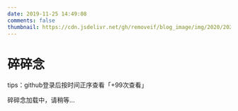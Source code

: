 ```yaml
---
date: 2019-11-25 14:49:08
comments: false
thumbnail: https://cdn.jsdelivr.net/gh/removeif/blog_image/img/2020/20201030170800.png
---
```

<div class = "text-center"><h1>碎碎念</h1></div><div class = "text-tips">

tips：github登录后按时间正序查看<span id="busuanzi_container_page_pv">「<span id="busuanzi_value_page_pv">+99</span>次查看」</span></div>
<div id="comment-container1"><div class="text-tips">碎碎念加载中，请稍等...</div></div>
<link rel="stylesheet" href="https://cdnjs.loli.net/ajax/libs/gitalk/1.6.0/gitalk.css"/>
<script>
    $.getScript("/js/gitalk_self.min.js", function () {
        var gitalk = new Gitalk({
            clientID: '80d9615d7f9ac170422a',
            clientSecret: '96a3ef8319106445349a5c16e716dcf5caa0e887',
            id: '666666',
            repo: 'myBlog',
            owner: 'hujinbin',
            admin: "hujinbin",
            createIssueManually: true,
            distractionFreeMode: false
        });
        gitalk.render('comment-container1');
    });
</script>